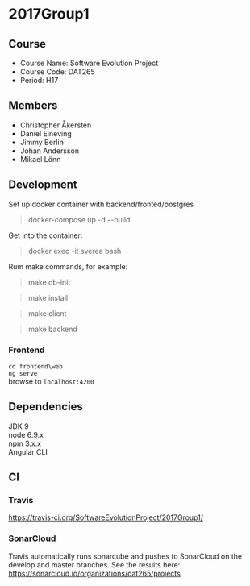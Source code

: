 # 2017Group1
## Course
- Course Name: Software Evolution Project
- Course Code: DAT265
- Period: H17
## Members
- Christopher Åkersten
- Daniel Eineving
- Jimmy Berlin
- Johan Andersson
- Mikael Lönn

## Development
Set up docker container with backend/fronted/postgres
> docker-compose up -d --build

Get into the container:
> docker exec -it sverea bash

Rum make commands, for example:
> make db-init

> make install

> make client

> make backend

### Frontend
 `cd frontend\web`  
 `ng serve`  
 browse to `localhost:4200`  

 ## Dependencies
 JDK 9  
 node 6.9.x  
 npm 3.x.x  
 Angular CLI  
 
 ## CI
 ### Travis
 https://travis-ci.org/SoftwareEvolutionProject/2017Group1/
 
 ### SonarCloud
 Travis automatically runs sonarcube and pushes to SonarCloud on the develop and master branches. See the results here: 
 https://sonarcloud.io/organizations/dat265/projects
